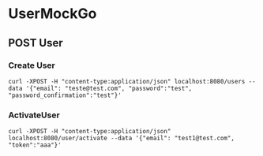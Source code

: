 # UserMockGo


## POST User

### Create User

```
curl -XPOST -H "content-type:application/json" localhost:8080/users --data '{"email": "teste@test.com", "password":"test", "password_confirmation":"test"}'
```

### ActivateUser

```
curl -XPOST -H "content-type:application/json" localhost:8080/user/activate --data '{"email": "test1@test.com", "token":"aaa"}'
```
